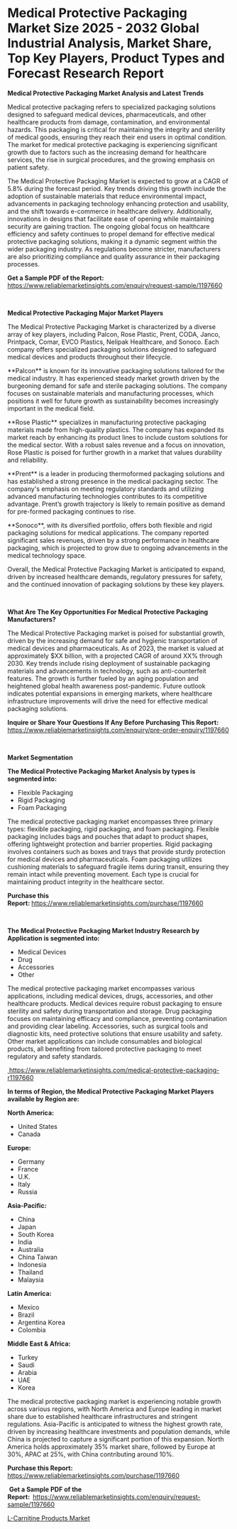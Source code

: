 <p><h1>Medical Protective Packaging Market Size 2025 - 2032 Global Industrial Analysis, Market Share, Top Key Players, Product Types and Forecast Research Report</h1></p><p><strong>Medical Protective Packaging Market Analysis and Latest Trends</strong></p>
<p><p>Medical protective packaging refers to specialized packaging solutions designed to safeguard medical devices, pharmaceuticals, and other healthcare products from damage, contamination, and environmental hazards. This packaging is critical for maintaining the integrity and sterility of medical goods, ensuring they reach their end users in optimal condition. The market for medical protective packaging is experiencing significant growth due to factors such as the increasing demand for healthcare services, the rise in surgical procedures, and the growing emphasis on patient safety.</p><p>The Medical Protective Packaging Market is expected to grow at a CAGR of 5.8% during the forecast period. Key trends driving this growth include the adoption of sustainable materials that reduce environmental impact, advancements in packaging technology enhancing protection and usability, and the shift towards e-commerce in healthcare delivery. Additionally, innovations in designs that facilitate ease of opening while maintaining security are gaining traction. The ongoing global focus on healthcare efficiency and safety continues to propel demand for effective medical protective packaging solutions, making it a dynamic segment within the wider packaging industry. As regulations become stricter, manufacturers are also prioritizing compliance and quality assurance in their packaging processes.</p></p>
<p><strong>Get a Sample PDF of the Report:&nbsp;</strong> <a href="https://www.reliablemarketinsights.com/enquiry/request-sample/1197660?utm_campaign=2993&utm_medium=2&utm_source=Github&utm_content=ia&utm_term=09032025&utm_id=medical-protective-packaging">https://www.reliablemarketinsights.com/enquiry/request-sample/1197660</a></p>
<p>&nbsp;</p>
<p><strong>Medical Protective Packaging Major Market Players</strong></p>
<p><p>The Medical Protective Packaging Market is characterized by a diverse array of key players, including Palcon, Rose Plastic, Prent, CODA, Janco, Printpack, Comar, EVCO Plastics, Nelipak Healthcare, and Sonoco. Each company offers specialized packaging solutions designed to safeguard medical devices and products throughout their lifecycle.</p><p>**Palcon** is known for its innovative packaging solutions tailored for the medical industry. It has experienced steady market growth driven by the burgeoning demand for safe and sterile packaging solutions. The company focuses on sustainable materials and manufacturing processes, which positions it well for future growth as sustainability becomes increasingly important in the medical field.</p><p>**Rose Plastic** specializes in manufacturing protective packaging materials made from high-quality plastics. The company has expanded its market reach by enhancing its product lines to include custom solutions for the medical sector. With a robust sales revenue and a focus on innovation, Rose Plastic is poised for further growth in a market that values durability and reliability.</p><p>**Prent** is a leader in producing thermoformed packaging solutions and has established a strong presence in the medical packaging sector. The company's emphasis on meeting regulatory standards and utilizing advanced manufacturing technologies contributes to its competitive advantage. Prent’s growth trajectory is likely to remain positive as demand for pre-formed packaging continues to rise.</p><p>**Sonoco**, with its diversified portfolio, offers both flexible and rigid packaging solutions for medical applications. The company reported significant sales revenues, driven by a strong performance in healthcare packaging, which is projected to grow due to ongoing advancements in the medical technology space.</p><p>Overall, the Medical Protective Packaging Market is anticipated to expand, driven by increased healthcare demands, regulatory pressures for safety, and the continued innovation of packaging solutions by these key players.</p></p>
<p>&nbsp;</p>
<p><strong>What Are The Key Opportunities For Medical Protective Packaging Manufacturers?</strong></p>
<p><p>The Medical Protective Packaging market is poised for substantial growth, driven by the increasing demand for safe and hygienic transportation of medical devices and pharmaceuticals. As of 2023, the market is valued at approximately $XX billion, with a projected CAGR of around XX% through 2030. Key trends include rising deployment of sustainable packaging materials and advancements in technology, such as anti-counterfeit features. The growth is further fueled by an aging population and heightened global health awareness post-pandemic. Future outlook indicates potential expansions in emerging markets, where healthcare infrastructure improvements will drive the need for effective medical packaging solutions.</p></p>
<p><strong>Inquire or Share Your Questions If Any Before Purchasing This Report:</strong> <a href="https://www.reliablemarketinsights.com/enquiry/pre-order-enquiry/1197660?utm_campaign=2993&utm_medium=2&utm_source=Github&utm_content=ia&utm_term=09032025&utm_id=medical-protective-packaging">https://www.reliablemarketinsights.com/enquiry/pre-order-enquiry/1197660</a></p>
<p>&nbsp;</p>
<p><strong>Market Segmentation</strong></p>
<p><strong>The Medical Protective Packaging Market Analysis by types is segmented into:</strong></p>
<p><ul><li>Flexible Packaging</li><li>Rigid Packaging</li><li>Foam Packaging</li></ul></p>
<p><p>The medical protective packaging market encompasses three primary types: flexible packaging, rigid packaging, and foam packaging. Flexible packaging includes bags and pouches that adapt to product shapes, offering lightweight protection and barrier properties. Rigid packaging involves containers such as boxes and trays that provide sturdy protection for medical devices and pharmaceuticals. Foam packaging utilizes cushioning materials to safeguard fragile items during transit, ensuring they remain intact while preventing movement. Each type is crucial for maintaining product integrity in the healthcare sector.</p></p>
<p><strong>Purchase this Report:&nbsp;</strong><a href="https://www.reliablemarketinsights.com/purchase/1197660?utm_campaign=2993&utm_medium=2&utm_source=Github&utm_content=ia&utm_term=09032025&utm_id=medical-protective-packaging">https://www.reliablemarketinsights.com/purchase/1197660</a></p>
<p>&nbsp;</p>
<p><strong>The Medical Protective Packaging Market Industry Research by Application is segmented into:</strong></p>
<p><ul><li>Medical Devices</li><li>Drug</li><li>Accessories</li><li>Other</li></ul></p>
<p><p>The medical protective packaging market encompasses various applications, including medical devices, drugs, accessories, and other healthcare products. Medical devices require robust packaging to ensure sterility and safety during transportation and storage. Drug packaging focuses on maintaining efficacy and compliance, preventing contamination and providing clear labeling. Accessories, such as surgical tools and diagnostic kits, need protective solutions that ensure usability and safety. Other market applications can include consumables and biological products, all benefiting from tailored protective packaging to meet regulatory and safety standards.</p></p>
<p><a href="https://www.reliablemarketinsights.com/medical-protective-packaging-r1197660?utm_campaign=2993&utm_medium=2&utm_source=Github&utm_content=ia&utm_term=09032025&utm_id=medical-protective-packaging">&nbsp;https://www.reliablemarketinsights.com/medical-protective-packaging-r1197660</a></p>
<p><strong>In terms of Region, the Medical Protective Packaging Market Players available by Region are:</strong></p>
<p>
    <p> <strong> North America: </strong>
        <ul>
            <li>United States</li>
            <li>Canada</li>
        </ul>
        </p> 
    <p> <strong> Europe: </strong>
        <ul>
            <li>Germany</li>
            <li>France</li>
            <li>U.K.</li>
            <li>Italy</li>
            <li>Russia</li>
        </ul>
        </p> 
    <p> <strong> Asia-Pacific: </strong>
        <ul>
            <li>China</li>
            <li>Japan</li>
            <li>South Korea</li>
            <li>India</li>
            <li>Australia</li>
            <li>China Taiwan</li>
            <li>Indonesia</li>
            <li>Thailand</li>
            <li>Malaysia</li>
        </ul>
        </p> 
    <p> <strong> Latin America: </strong>
        <ul>
            <li>Mexico</li>
            <li>Brazil</li>
            <li>Argentina Korea</li>
            <li>Colombia</li>
        </ul>
        </p> 
    <p> <strong> Middle East & Africa: </strong>
        <ul>
            <li>Turkey</li>
            <li>Saudi</li>
            <li>Arabia</li>
            <li>UAE</li>
            <li>Korea</li>
        </ul>
    </p>
    </p>
<p><p>The medical protective packaging market is experiencing notable growth across various regions, with North America and Europe leading in market share due to established healthcare infrastructures and stringent regulations. Asia-Pacific is anticipated to witness the highest growth rate, driven by increasing healthcare investments and population demands, while China is projected to capture a significant portion of this expansion. North America holds approximately 35% market share, followed by Europe at 30%, APAC at 25%, with China contributing around 10%.</p></p>
<p><strong>Purchase this Report: </strong><a href="https://www.reliablemarketinsights.com/purchase/1197660?utm_campaign=2993&utm_medium=2&utm_source=Github&utm_content=ia&utm_term=09032025&utm_id=medical-protective-packaging">https://www.reliablemarketinsights.com/purchase/1197660</a></p>
<p>&nbsp;<strong>Get a Sample PDF of the Report:&nbsp;&nbsp;</strong><a href="https://www.reliablemarketinsights.com/enquiry/request-sample/1197660?utm_campaign=2993&utm_medium=2&utm_source=Github&utm_content=ia&utm_term=09032025&utm_id=medical-protective-packaging">https://www.reliablemarketinsights.com/enquiry/request-sample/1197660</a></p>
<p><strong></strong></p>
<p><p><a href="https://github.com/xtysizov/Market-Research-Report-List-1/blob/main/l-carnitine-products-market.md?utm_campaign=2993&utm_medium=2&utm_source=Github&utm_content=ia&utm_term=09032025&utm_id=medical-protective-packaging">L-Carnitine Products Market</a></p></p>